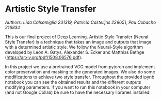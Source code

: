 # Artistic Style Transfer
*Authors: Lida Calsamiglia 231319, Patricia Castelijns 229651, Pau Cobacho 216834*

This is our final project of Deep Learning. Artistic Style Transfer (Neural Style Transfer) is a technique that takes an image and outputs that image with a determined artistic style. We follow the Neural-Style algorithm developed by Leon A. Gatys, Alexander S. Ecker and Matthias Bethge (https://arxiv.org/pdf/1508.06576.pdf).  

In this project we use a pretrained VGG model from pytorch and implement color preservation and masking to the generated images. We also do some modifications to achieve two style transfer. Throughout the provided ipynb notebook you can see the obtained results and the different outputs modifying parameters. If you want to run this notebook in your computer (and not Google Collab) be sure to have the necessary libraries installed.

